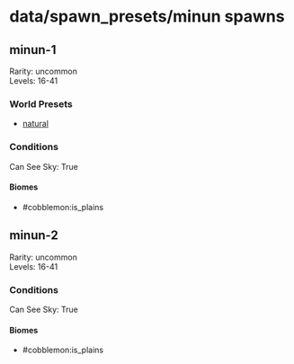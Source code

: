 # data/spawn_presets/minun spawns  
  
## minun-1  
Rarity: uncommon  
Levels: 16-41  
  
### World Presets  
* [natural](/data/spawn_data/natural.md)  
  
### Conditions  
Can See Sky: True  
  
#### Biomes  
  * #cobblemon:is_plains
  
  
## minun-2  
Rarity: uncommon  
Levels: 16-41  
  
### Conditions  
Can See Sky: True  
  
#### Biomes  
  * #cobblemon:is_plains
  
